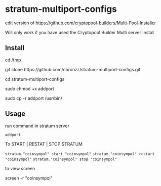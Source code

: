 # stratum-multiport-configs

edit version of https://github.com/cryptopool-builders/Multi-Pool-Installer


Will only work if you have used the Cryptopool Builder Multi server Install

<div><h2>Install</h2></div>
<p>cd /tmp</p>
<p>git clone https://github.com/chronzz/stratum-multiport-configs.git</p>
<p>cd stratum-multiport-configs</p>
<p>sudo chmod +x addport</p>
<p>sudo cp -r addport /usr/bin/</p>

<div><h2>Usage</h2></div>
<p>run command in stratum server</p>
<code>addport</code>
<br>
<p>To START | RESTAT | STOP STRATUM</p>
<code>stratum."coinsympol" start "coinsympol"</code>
<code>stratum."coinsympol" restart "coinsympol"</code>
<code>stratum."coinsympol" stop "coinsympol"</code>
<p>to view screen</p>
<p>screen -r "coinsympol"</p>
